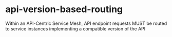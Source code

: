 # api-version-based-routing
Within an API-Centric Service Mesh, API endpoint requests MUST be routed to service instances implementing a compatible version of the API
